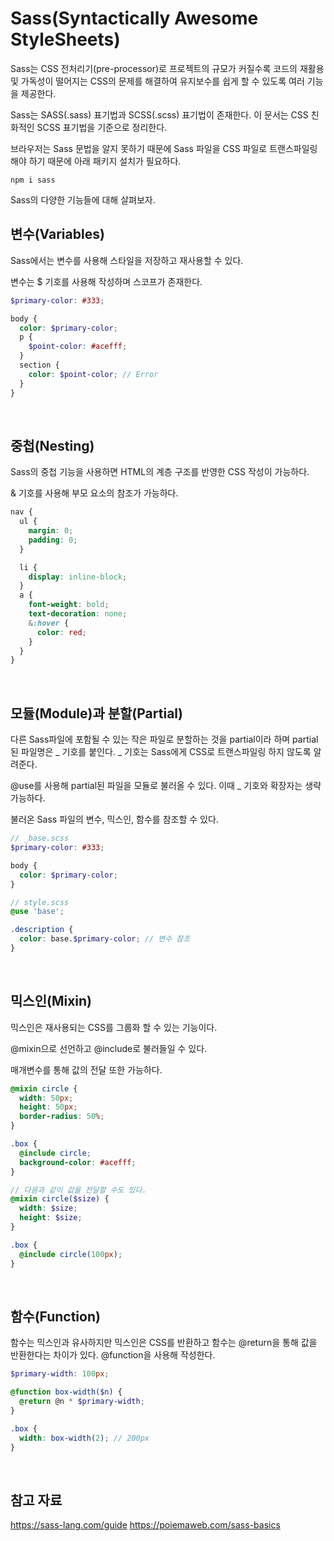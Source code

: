 # Sass(Syntactically Awesome StyleSheets)

Sass는 CSS 전처리기(pre-processor)로 프로젝트의 규모가 커질수록 코드의 재활용 및 가독성이 떨어지는 CSS의 문제를 해결하여 유지보수를 쉽게 할 수 있도록 여러 기능을 제공한다.

Sass는 SASS(.sass) 표기법과 SCSS(.scss) 표기법이 존재한다. 이 문서는 CSS 친화적인 SCSS 표기법을 기준으로 정리한다.

브라우저는 Sass 문법을 알지 못하기 때문에 Sass 파일을 CSS 파일로 트랜스파일링해야 하기 때문에 아래 패키지 설치가 필요하다.

```
npm i sass
```

Sass의 다양한 기능들에 대해 살펴보자.

## 변수(Variables)

Sass에서는 변수를 사용해 스타일을 저장하고 재사용할 수 있다.

변수는 $ 기호를 사용해 작성하며 스코프가 존재한다.

```scss
$primary-color: #333;

body {
  color: $primary-color;
  p {
    $point-color: #acefff;
  }
  section {
    color: $point-color; // Error
  }
}
```

<br>

## 중첩(Nesting)

Sass의 중첩 기능을 사용하면 HTML의 계층 구조를 반영한 CSS 작성이 가능하다.

& 기호를 사용해 부모 요소의 참조가 가능하다.

```scss
nav {
  ul {
    margin: 0;
    padding: 0;
  }

  li {
    display: inline-block;
  }
  a {
    font-weight: bold;
    text-decoration: none;
    &:hover {
      color: red;
    }
  }
}
```

<br>

## 모듈(Module)과 분할(Partial)

다른 Sass파일에 포함될 수 있는 작은 파일로 분할하는 것을 partial이라 하며 partial된 파일명은 \_ 기호를 붙인다. \_ 기호는 Sass에게 CSS로 트랜스파일링 하지 않도록 알려준다.

@use를 사용해 partial된 파일을 모듈로 불러올 수 있다. 이때 \_ 기호와 확장자는 생략 가능하다.

불러온 Sass 파일의 변수, 믹스인, 함수를 참조할 수 있다.

```scss
// _base.scss
$primary-color: #333;

body {
  color: $primary-color;
}

// style.scss
@use 'base';

.description {
  color: base.$primary-color; // 변수 참조
}
```

<br>

## 믹스인(Mixin)

믹스인은 재사용되는 CSS를 그룹화 할 수 있는 기능이다.

@mixin으로 선언하고 @include로 불러들일 수 있다.

매개변수를 통해 값의 전달 또한 가능하다.

```scss
@mixin circle {
  width: 50px;
  height: 50px;
  border-radius: 50%;
}

.box {
  @include circle;
  background-color: #acefff;
}

// 다음과 같이 값을 전달할 수도 있다.
@mixin circle($size) {
  width: $size;
  height: $size;
}

.box {
  @include circle(100px);
}
```

<br>

## 함수(Function)

함수는 믹스인과 유사하지만 믹스인은 CSS를 반환하고 함수는 @return을 통해 값을 반환한다는 차이가 있다. @function을 사용해 작성한다.

```scss
$primary-width: 100px;

@function box-width($n) {
  @return @n * $primary-width;
}

.box {
  width: box-width(2); // 200px
}
```

<br>

## 참고 자료

https://sass-lang.com/guide
https://poiemaweb.com/sass-basics
